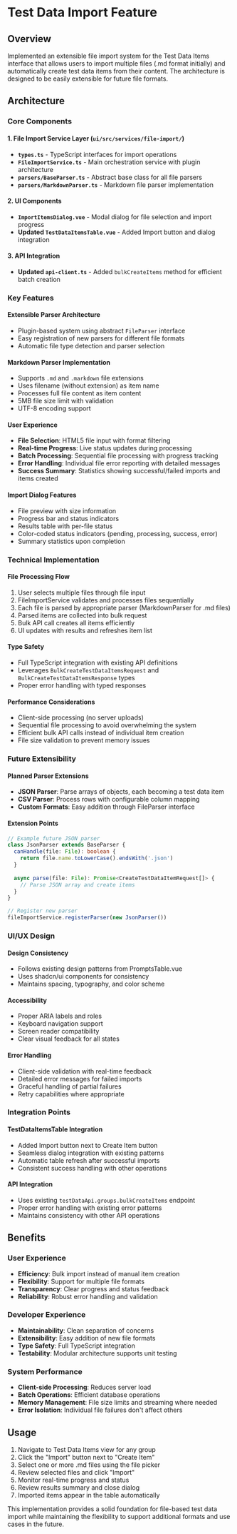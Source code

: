 # Test Data Import Feature

## Overview
Implemented an extensible file import system for the Test Data Items interface that allows users to import multiple files (.md format initially) and automatically create test data items from their content. The architecture is designed to be easily extensible for future file formats.

## Architecture

### Core Components

#### 1. File Import Service Layer (`ui/src/services/file-import/`)
- **`types.ts`** - TypeScript interfaces for import operations
- **`FileImportService.ts`** - Main orchestration service with plugin architecture
- **`parsers/BaseParser.ts`** - Abstract base class for all file parsers
- **`parsers/MarkdownParser.ts`** - Markdown file parser implementation

#### 2. UI Components
- **`ImportItemsDialog.vue`** - Modal dialog for file selection and import progress
- **Updated `TestDataItemsTable.vue`** - Added Import button and dialog integration

#### 3. API Integration
- **Updated `api-client.ts`** - Added `bulkCreateItems` method for efficient batch creation

### Key Features

#### Extensible Parser Architecture
- Plugin-based system using abstract `FileParser` interface
- Easy registration of new parsers for different file formats
- Automatic file type detection and parser selection

#### Markdown Parser Implementation
- Supports `.md` and `.markdown` file extensions
- Uses filename (without extension) as item name
- Processes full file content as item content
- 5MB file size limit with validation
- UTF-8 encoding support

#### User Experience
- **File Selection**: HTML5 file input with format filtering
- **Real-time Progress**: Live status updates during processing
- **Batch Processing**: Sequential file processing with progress tracking
- **Error Handling**: Individual file error reporting with detailed messages
- **Success Summary**: Statistics showing successful/failed imports and items created

#### Import Dialog Features
- File preview with size information
- Progress bar and status indicators
- Results table with per-file status
- Color-coded status indicators (pending, processing, success, error)
- Summary statistics upon completion

### Technical Implementation

#### File Processing Flow
1. User selects multiple files through file input
2. FileImportService validates and processes files sequentially
3. Each file is parsed by appropriate parser (MarkdownParser for .md files)
4. Parsed items are collected into bulk request
5. Bulk API call creates all items efficiently
6. UI updates with results and refreshes item list

#### Type Safety
- Full TypeScript integration with existing API definitions
- Leverages `BulkCreateTestDataItemsRequest` and `BulkCreateTestDataItemsResponse` types
- Proper error handling with typed responses

#### Performance Considerations
- Client-side processing (no server uploads)
- Sequential file processing to avoid overwhelming the system
- Efficient bulk API calls instead of individual item creation
- File size validation to prevent memory issues

### Future Extensibility

#### Planned Parser Extensions
- **JSON Parser**: Parse arrays of objects, each becoming a test data item
- **CSV Parser**: Process rows with configurable column mapping
- **Custom Formats**: Easy addition through FileParser interface

#### Extension Points
```typescript
// Example future JSON parser
class JsonParser extends BaseParser {
  canHandle(file: File): boolean {
    return file.name.toLowerCase().endsWith('.json')
  }
  
  async parse(file: File): Promise<CreateTestDataItemRequest[]> {
    // Parse JSON array and create items
  }
}

// Register new parser
fileImportService.registerParser(new JsonParser())
```

### UI/UX Design

#### Design Consistency
- Follows existing design patterns from PromptsTable.vue
- Uses shadcn/ui components for consistency
- Maintains spacing, typography, and color scheme

#### Accessibility
- Proper ARIA labels and roles
- Keyboard navigation support
- Screen reader compatibility
- Clear visual feedback for all states

#### Error Handling
- Client-side validation with real-time feedback
- Detailed error messages for failed imports
- Graceful handling of partial failures
- Retry capabilities where appropriate

### Integration Points

#### TestDataItemsTable Integration
- Added Import button next to Create Item button
- Seamless dialog integration with existing patterns
- Automatic table refresh after successful imports
- Consistent success handling with other operations

#### API Integration
- Uses existing `testDataApi.groups.bulkCreateItems` endpoint
- Proper error handling with existing error patterns
- Maintains consistency with other API operations

## Benefits

### User Experience
- **Efficiency**: Bulk import instead of manual item creation
- **Flexibility**: Support for multiple file formats
- **Transparency**: Clear progress and status feedback
- **Reliability**: Robust error handling and validation

### Developer Experience
- **Maintainability**: Clean separation of concerns
- **Extensibility**: Easy addition of new file formats
- **Type Safety**: Full TypeScript integration
- **Testability**: Modular architecture supports unit testing

### System Performance
- **Client-side Processing**: Reduces server load
- **Batch Operations**: Efficient database operations
- **Memory Management**: File size limits and streaming where needed
- **Error Isolation**: Individual file failures don't affect others

## Usage

1. Navigate to Test Data Items view for any group
2. Click the "Import" button next to "Create Item"
3. Select one or more .md files using the file picker
4. Review selected files and click "Import"
5. Monitor real-time progress and status
6. Review results summary and close dialog
7. Imported items appear in the table automatically

This implementation provides a solid foundation for file-based test data import while maintaining the flexibility to support additional formats and use cases in the future.
